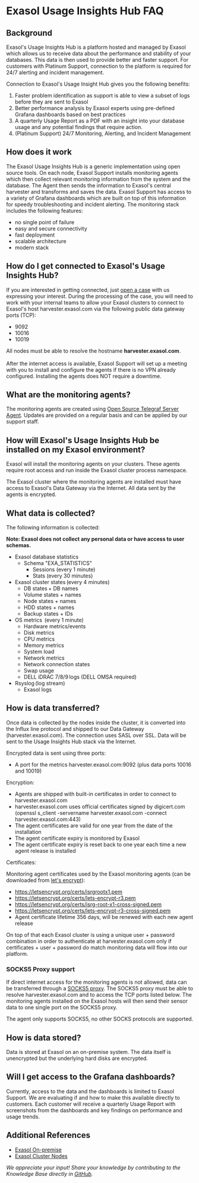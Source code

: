 # Exasol Usage Insights Hub FAQ

## Background

Exasol's Usage Insights Hub is a platform hosted and managed by Exasol which allows us to receive data about the performance and stability of your databases. This data is then used to provide better and faster support. For customers with Platinum Support, connection to the platform is required for 24/7 alerting and incident management.

Connection to Exasol's Usage Insight Hub gives you the following benefits:

1. Faster problem identification as support is able to view a subset of logs before they are sent to Exasol
2. Better performance analysis by Exasol experts using pre-defined Grafana dashboards based on best practices
3. A quarterly Usage Report as a PDF with an insight into your database usage and any potential findings that require action.
4. (Platinum Support) 24/7 Monitoring, Alerting, and Incident Management

## How does it work

The Exasol Usage Insights Hub is a generic implementation using open source tools. On each node, Exasol Support installs monitoring agents which then collect relevant monitoring information from the system and the database. The Agent then sends the information to Exasol's central harvester and transforms and saves the data. Exasol Support has access to a variety of Grafana dashboards which are built on top of this information for speedy troubleshooting and incident alerting. The monitoring stack includes the following features:

- no single point of failure
- easy and secure connectivity
- fast deployment
- scalable architecture
- modern stack

## How do I get connected to Exasol's Usage Insights Hub?

If you are interested in getting connected, just [open a case](https://exasol.my.site.com/s/create-new-case?language=en_US) with us expressing your interest. During the processing of the case, you will need to work with your internal teams to allow your Exasol clusters to connect to Exasol's host harvester.exasol.com via the following public data gateway ports (TCP):

- 9092
- 10016
- 10019

All nodes must be able to resolve the hostname **harvester.exasol.com**.
\
\
After the internet access is available, Exasol Support will set up a meeting with you to install and configure the agents if there is no VPN already configured. Installing the agents does NOT require a downtime.

## What are the monitoring agents?

The monitoring agents are created using [Open Source Telegraf Server Agent](https://github.com/influxdata/telegraf). Updates are provided on a regular basis and can be applied by our support staff.

## How will Exasol's Usage Insights Hub be installed on my Exasol environment?

Exasol will install the monitoring agents on your clusters. These agents require root access and run inside the Exasol cluster process namespace.

The Exasol cluster where the monitoring agents are installed must have access to Exasol's Data Gateway via the Internet. All data sent by the agents is encrypted.

## What data is collected?

The following information is collected:

**Note: Exasol does not collect any personal data or have access to user schemas.**

- Exasol database statistics  
  - Schema "EXA_STATISTICS"
    - Sessions (every 1 minute)
    - Stats (every 30 minutes)
- Exasol cluster states (every 4 minutes)
  - DB states + DB names
  - Volume states + names  
  - Node states + names
  - HDD states + names
  - Backup states + IDs
- OS metrics  (every 1 minute)
  - Hardware metrics/events  
  - Disk metrics  
  - CPU metrics  
  - Memory metrics  
  - System load  
  - Network metrics  
  - Network connection states  
  - Swap usage  
  - DELL iDRAC 7/8/9 logs (DELL OMSA required)
- Rsyslog (log stream)
  - Exasol logs  

## How is data transferred?

Once data is collected by the nodes inside the cluster, it is converted into the Influx line protocol and shipped to our Data Gateway (harvester.exasol.com). The connection uses SASL over SSL. Data will be sent to the Usage Insights Hub stack via the Internet.

Encrypted data is sent using three ports:

- A port for the metrics harvester.exasol.com:9092 (plus data ports 10016 and 10019)

Encryption:

- Agents are shipped with built-in certificates in order to connect to harvester.exasol.com
- harvester.exasol.com uses official certificates signed by digicert.com (openssl s_client -servername harvester.exasol.com -connect harvester.exasol.com:443)
- The agent certificates are valid for one year from the date of the installation
- The agent certificate expiry is monitored by Exasol
- The agent certificate expiry is reset back to one year each time a new agent release is installed

Certificates:

Monitoring agent certificates used by the Exasol monitoring agents (can be downloaded from [let's encrypt](https://letsencrypt.org/certificates/)):

- <https://letsencrypt.org/certs/isrgrootx1.pem>
- <https://letsencrypt.org/certs/lets-encrypt-r3.pem>
- <https://letsencrypt.org/certs/isrg-root-x1-cross-signed.pem>
- <https://letsencrypt.org/certs/lets-encrypt-r3-cross-signed.pem>
- Agent certificate lifetime 356 days, will be renewed with each new agent release

On top of that each Exasol cluster is using a unique user + password combination in order to authenticate at harvester.exasol.com only if certificates + user + password do match monitoring data will flow into our platform.

### SOCKS5 Proxy support

If direct internet access for the monitoring agents is not allowed, data can be transferred through a [SOCKS5 proxy](https://en.wikipedia.org/wiki/SOCKS#SOCKS5). The SOCKS5 proxy must be able to resolve harvester.exasol.com and to access the TCP ports listed below. The monitoring agents installed on the Exasol hosts will then send their sensor data to one single port on the SOCKS5 proxy.

The agent only supports SOCKS5, no other SOCKS protocols are supported.

## How is data stored?

Data is stored at Exasol on an on-premise system. The data itself is unencrypted but the underlying hard disks are encrypted.

## Will I get access to the Grafana dashboards?

Currently, access to the data and the dashboards is limited to Exasol Support. We are evaluating if and how to make this available directly to customers. Each customer will receive a quarterly Usage Report with screenshots from the dashboards and key findings on performance and usage trends.

## Additional References

- [Exasol On-premise](https://docs.exasol.com/db/latest/get_started/on-premise/exasol_on-premises.htm)
- [Exasol Cluster Nodes](https://docs.exasol.com/db/latest/administration/on-premise/architecture/cluster_nodes.htm)

*We appreciate your input! Share your knowledge by contributing to the Knowledge Base directly in [GitHub](https://github.com/exasol/public-knowledgebase).*
